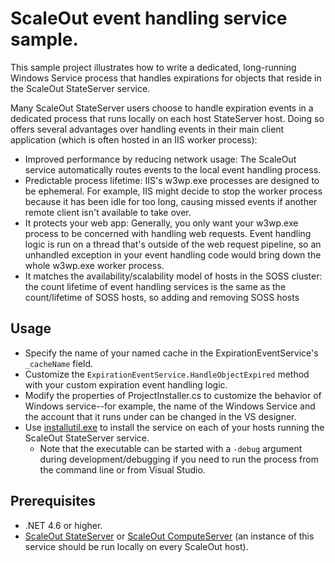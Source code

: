 # ScaleOut event handling service sample.

This sample project illustrates how to write a dedicated, long-running Windows Service process that handles expirations for objects that reside in the ScaleOut StateServer service.

Many ScaleOut StateServer users choose to handle expiration events in a dedicated process that runs locally on each host StateServer host. Doing so offers several advantages over handling events in their main client application (which is often hosted in an IIS worker process):

 - Improved performance by reducing network usage: The ScaleOut service automatically routes events to the local event handling process.
 - Predictable process lifetime: IIS's w3wp.exe processes are designed to be ephemeral. For example, IIS might decide to stop the worker process because it has been idle for too long, causing missed events if another remote client isn't available to take over.
 - It protects your web app: Generally, you only want your w3wp.exe process to be concerned with handling web requests. Event handling logic is run on a thread that's outside of the web request pipeline, so an unhandled exception in your event handling code would bring down the whole w3wp.exe worker process.
 - It matches the availability/scalability model of hosts in the SOSS cluster: the count lifetime of event handling services is the same as the count/lifetime of SOSS hosts, so adding and removing SOSS hosts

## Usage

 - Specify the name of your named cache in the ExpirationEventService's `_cacheName` field.
 - Customize the `ExpirationEventService.HandleObjectExpired` method with your custom expiration event handling logic.
 - Modify the properties of ProjectInstaller.cs to customize the behavior of Windows service--for example, the name of the Windows Service and the account that it runs under can be changed in the VS designer.
 - Use [installutil.exe](https://msdn.microsoft.com/en-us/library/sd8zc8ha.aspx) to install the service on each of your hosts running the ScaleOut StateServer service.
   - Note that the executable can be started with a `-debug` argument during development/debugging if you need to run the process from the command line or from Visual Studio.

## Prerequisites

 - .NET 4.6 or higher.
 - [ScaleOut StateServer](https://www.scaleoutsoftware.com/products/stateserver/) or [ScaleOut ComputeServer](https://www.scaleoutsoftware.com/products/computeserver/) (an instance of this service should be run locally on every ScaleOut host).